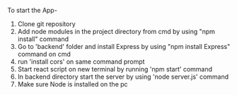 To start the App-
1) Clone git repository
2) Add node modules in the project directory from cmd by using "npm install" command
3) Go to 'backend' folder and install Express by using "npm install Express" command on cmd
4) run 'install cors' on same command prompt
5) Start react script on new terminal by running 'npm start' command
6) In backend directory start the server by using 'node server.js' command
7) Make sure Node is installed on the pc
